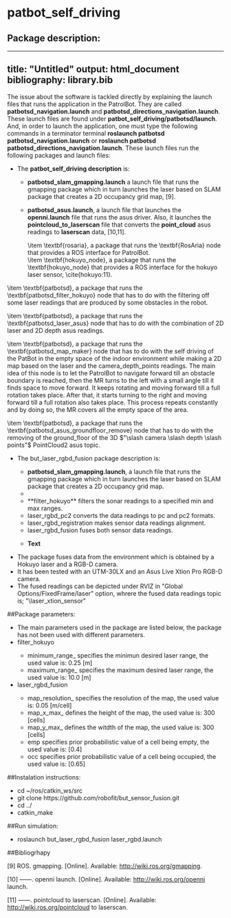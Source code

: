 # patbot_self_driving
## Package description:

---
title: "Untitled"
output: html_document
bibliography: library.bib
---



The issue about the software is tackled directly by explaining the launch files that runs the application in the PatrolBot. They  are called **patbotsd_navigation.launch** and **patbotsd_directions_navigation.launch**. These launch files are found under **patbot_self_driving/patbotsd/launch**. And, in order to launch the application, one must type the following commands in a terminator terminal   **roslaunch patbotsd patbotsd_navigation.launch** or **roslaunch patbotsd patbotsd_directions_navigation.launch**. These launch files  run the following packages and launch files: 

*  The **patbot_self_driving description** is: 
      * **patbotsd_slam_gmapping.launch** a launch file that  runs the gmapping package which in turn launches the laser based on SLAM package  that creates a 2D occupancy grid map, [9].
      * **patbotsd_asus.launch**, a launch file that launches the **openni.launch** file that runs the asus driver. Also, it launches the **pointcloud_to_laserscan** file that converts the **point_cloud** asus readings to **laserscan** data, [10,11]. 
       
       
         \item \textbf{rosaria}, a package that runs the \textbf{RosAria} node that provides a ROS interface for PatrolBot.   
         \item \textbf{hokuyo\_node}, a package that runs the \textbf{hokuyo\_node}  that provides a ROS interface for the hokuyo laser sensor, \cite{hokuyo:11}.

\item \textbf{patbotsd}, a package that runs the  \textbf{patbotsd\_filter\_hokuyo} node that has to do with the filtering off some laser readings that are produced by some obstacles in the robot. 

\item \textbf{patbotsd}, a package that runs the  \textbf{patbotsd\_laser\_asus} node that has to do with the combination of 2D laser and 2D depth asus readings.


\item \textbf{patbotsd}, a package that runs the  \textbf{patbotsd\_map\_maker} node that has to do with the self driving of the PatBot in the empty space of the indoor environment while making a 2D map based on the  laser and the camera\_depth\_points readings. The main idea of this node is to let the PatrolBot to navigate forward till an obstacle boundary is reached, then the MR turns to the left with a small angle till it finds space to move forward. It keeps rotating and moving forward till a full rotation takes place. After that, it starts turning to the right and moving forward till a full rotation also takes place. This process repeats constantly and by doing so, the MR covers all the empty space of the area.

\item \textbf{patbotsd}, a package that runs the  \textbf{patbotsd\_asus\_groundfloor\_remove} node that has to do with the removing of the ground\_floor of the 3D $"\slash camera \slash depth \slash points"$ PointCloud2 asus topic. 
      
      
<ul>
  <li> The but_laser_rgbd_fusion package description is: </li>
    <ul>
      <li>  <span style="font-weight: bold;">patbotsd_slam_gmapping.launch</span>, a launch file that  runs the gmapping package which in turn launches the laser based on SLAM package  that creates a 2D occupancy grid map.  <li>
      <li> **filter_hokuyo** filters the sonar readings to a specified min and max ranges. </li>
      <li> laser_rgbd_pc2 converts the data readings to pc and pc2 formats. </li>
      <li> laser_rgbd_registration makes sensor data readings alignment. </li>
      <li> laser_rgbd_fusion fuses both sensor data readings. </li>
      <li style="font-weight: bold;">
    <p><span style="font-weight: bold;">Text</span></p>
  </li>
    </ul>
  </li>
  <li> The package fuses data from the environment which is obtained  by a Hokuyo laser and a RGB-D camera. </li>
  <li> It has been tested with an UTM-30LX  and an Asus Live Xtion Pro RGB-D camera. </li>
  <li> The fused readings can be depicted under RVIZ in	 "Global Options/FixedFrame/laser" option, whrere the fused data readings topic is; "\laser_xtion_sensor" </li>
</ul>


##Package parameters:
<ul>
  <li> The main parameters used in the package are listed below, the package has not been used with different parameters. </li>
  <li> filter_hokuyo </li>
     <ul>
        <li> minimum_range_ specifies the minimun desired laser range, the used value is: 0.25 [m] </li>
        <li> maximum_range_ specifies the maximum desired laser range, the used value is: 10.0 [m] </li>
     </ul>
  <li> laser_rgbd_fusion </li>
     <ul>
        <li> map_resolution_ specifies the resolution of the map, the used value is: 0.05 [m/cell] </li>
        <li>map_x_max_ defines the height of the map, the used value is: 300 [cells] </li>
         <li>  map_y_max_ defines the witdth of the map, the used value is: 300 [cells] </li>
         <li> emp specifies prior probabilistic value of a cell being empty, the used value is: [0.4]  </li>
         <li> occ  specifies prior probabilistic value of a cell being occupied, the used value is: [0.65] </li>
     </ul>
</ul>


##Instalation instructions:
<ul>
  <li> cd ~/ros/catkin_ws/src </li>
  <li> git clone https://github.com/robofit/but_sensor_fusion.git </li>
  <li> cd ../ </li>
  <li> catkin_make </li>
</ul>

##Run simulation:
<ul>
  <li> roslaunch but_laser_rgbd_fusion laser_rgbd.launch
</ul>


##Bibliogrhapy



 [9] ROS. gmapping. [Online]. Available: http://wiki.ros.org/gmapping.
 
[10] ——. openni launch. [Online]. Available: http://wiki.ros.org/openni launch.

[11] ——. pointcloud to laserscan. [Online]. Available: http://wiki.ros.org/pointcloud to laserscan.